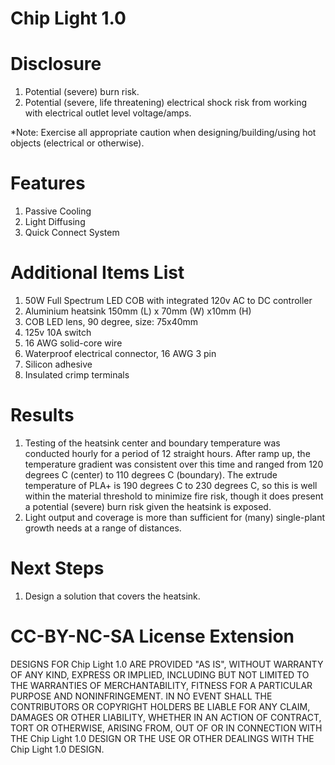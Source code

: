 # Chip Light 1.0

# Disclosure
1. Potential (severe) burn risk.
2. Potential (severe, life threatening) electrical shock risk from working with electrical outlet level voltage/amps.

*Note: Exercise all appropriate caution when designing/building/using hot objects (electrical or otherwise). 

# Features
1. Passive Cooling
2. Light Diffusing
3. Quick Connect System

# Additional Items List
1. 50W Full Spectrum LED COB with integrated 120v AC to DC controller 
2. Aluminium heatsink 150mm (L) x 70mm (W) x10mm (H)
3. COB LED lens, 90 degree, size: 75x40mm
4. 125v 10A switch
5. 16 AWG solid-core wire
6. Waterproof electrical connector, 16 AWG 3 pin
7. Silicon adhesive
8. Insulated crimp terminals

# Results
1. Testing of the heatsink center and boundary temperature was conducted hourly for a period of 12 straight hours. After ramp up, the temperature gradient was consistent over this time and ranged from 120 degrees C (center) to 110 degrees C (boundary). The extrude temperature of PLA+ is 190 degrees C to 230 degrees C, so this is well within the material threshold to minimize fire risk, though it does present a potential (severe) burn risk given the heatsink is exposed.
2. Light output and coverage is more than sufficient for (many) single-plant growth needs at a range of distances.

# Next Steps
1. Design a solution that covers the heatsink.

# CC-BY-NC-SA License Extension
DESIGNS FOR Chip Light 1.0 ARE PROVIDED "AS IS", WITHOUT WARRANTY OF ANY KIND, EXPRESS OR IMPLIED, INCLUDING BUT NOT LIMITED TO THE WARRANTIES OF MERCHANTABILITY, FITNESS FOR A PARTICULAR PURPOSE AND NONINFRINGEMENT. IN NO EVENT SHALL THE CONTRIBUTORS OR COPYRIGHT HOLDERS BE LIABLE FOR ANY CLAIM, DAMAGES OR OTHER LIABILITY, WHETHER IN AN ACTION OF CONTRACT, TORT OR OTHERWISE, ARISING FROM, OUT OF OR IN CONNECTION WITH THE Chip Light 1.0 DESIGN OR THE USE OR OTHER DEALINGS WITH THE Chip Light 1.0 DESIGN.
